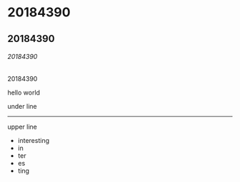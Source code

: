 # 20184390
## 20184390
###### 20184390

20184390

hello
world

under line

***

upper line

* interesting
 * in
 * ter
 * es
 * ting
